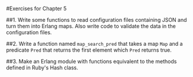 #Exercises for Chapter 5

##1. Write some functions to read configuration files containing JSON and turn them into Erlang maps. Also write code to validate the data in the configuration files.

##2. Write a function named `map_search_pred` that takes a map `Map` and a predicate `Pred` that returns the first element which `Pred` returns true.

##3. Make an Erlang module with functions equivalent to the methods defined in Ruby's Hash class.
